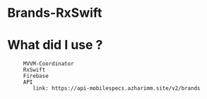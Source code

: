 # Brands-RxSwift

# What did I use ?

         MVVM-Coordinator 
         RxSwift 
         Firebase
         API 
            link: https://api-mobilespecs.azharimm.site/v2/brands
 
